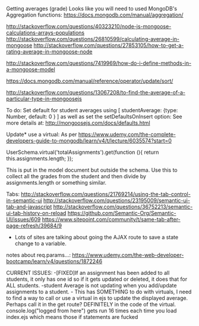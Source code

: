 Getting averages (grade)
Looks like you will need to used MongoDB's Aggregation functions: https://docs.mongodb.com/manual/aggregation/

http://stackoverflow.com/questions/40323210/node-js-mongoose-calculations-arrays-populations
http://stackoverflow.com/questions/26810599/calculating-average-in-mongoose
http://stackoverflow.com/questions/27853105/how-to-get-a-rating-average-in-mongoose-node

http://stackoverflow.com/questions/7419969/how-do-i-define-methods-in-a-mongoose-model

https://docs.mongodb.com/manual/reference/operator/update/sort/

http://stackoverflow.com/questions/13067208/to-find-the-average-of-a-particular-type-in-mongoosejs

To do:
Set default for student averages using [ studentAverage: {type: Number, default: 0 } ] as well as set the setDefaultsOnInsert option: See more details at: http://mongoosejs.com/docs/defaults.html


Update* use a virtual:
As per https://www.udemy.com/the-complete-developers-guide-to-mongodb/learn/v4/t/lecture/6035574?start=0

UserSchema.virtual('totalAssignments').get(function (){
	 return this.assignments.length;
});

This is put in the model document but outside the schema.
Use this to collect all the grades from the student and then divide by assignments.length or something similar.


Tabs:
http://stackoverflow.com/questions/21769214/using-the-tab-control-in-semantic-ui
http://stackoverflow.com/questions/23195009/semantic-ui-tab-and-javascript
http://stackoverflow.com/questions/36752213/semantic-ui-tab-history-on-reload
https://github.com/Semantic-Org/Semantic-UI/issues/609
https://www.sitepoint.com/community/t/same-tab-after-page-refresh/39684/9
 - Lots of sites are talking about going the AJAX route to save a state change to a variable.

 notes about req.params...:
 https://www.udemy.com/the-web-developer-bootcamp/learn/v4/questions/1872246




 CURRENT ISSUES:
 -[FIXED]If an assignment has been added to all students, it only has one id so if it gets updated or deleted, it does that for ALL students.
 -student Average is not updating when you add/update assignments to a student. - This has SOMETHING to do with virtuals, I need to find a way
 	to call or use a virtual in ejs to update the displayed average. Perhaps call it in the get route? DEFINITELY in the code of the virtual. console.log("logged from here") gets run 16 times each time you load index.ejs which means those if statements are fucked
